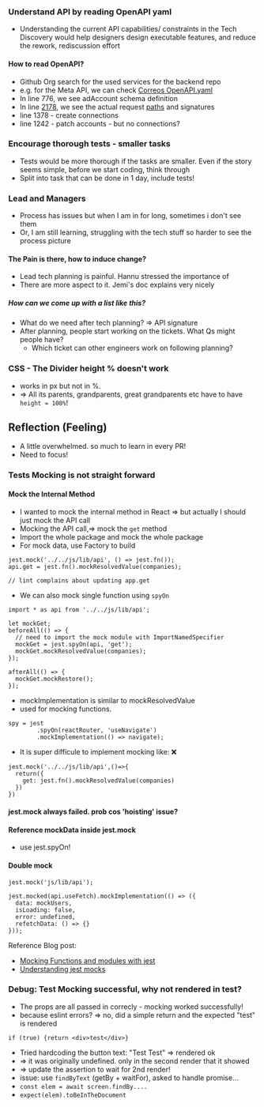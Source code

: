### Understand API by reading OpenAPI yaml
- Understanding the current API capabilities/ constraints in the Tech Discovery would help designers design executable features, and reduce the rework, rediscussion effort
#### How to read OpenAPI?
- Github Org search for the used services for the backend repo
- e.g. for the Meta API, we can check [Correos OpenAPI.yaml](https://github.com/smartlyio/correos/blob/master/openapi/openapi.yml#L776)
- In line 776, we see adAccount schema definition
- In line [2178](https://github.com/smartlyio/correos/blob/master/openapi/openapi.yml#L2178), we see the actual request [paths](https://github.com/smartlyio/correos/blob/master/openapi/openapi.yml#L966) and signatures
- line 1378 - create connections
- line 1242 - patch accounts - but no connections?

### Encourage thorough tests - smaller tasks
- Tests would be more thorough if the tasks are smaller. Even if the story seems simple, before we start coding, think through
- Split into task that can be done in 1 day, include tests!

### Lead and Managers
- Process has issues but when I am in for long, sometimes i don't see them
- Or, I am still learning, struggling with the tech stuff so harder to see the process picture
#### The Pain is there, how to induce change?
- Lead tech planning is painful. Hannu stressed the importance of 
- There are more aspect to it. Jemi's doc explains very nicely
##### How can we come up with a list like this?
- What do we need after tech planning? => API signature
- After planning, people start working on the tickets. What Qs might people have?
	- Which ticket can other engineers work on following planning?

### CSS - The Divider height % doesn't work
- works in px but not in %. 
- => All its parents, grandparents, great grandparents etc have to have `height = 100%`!

## Reflection (Feeling)
- A little overwhelmed. so much to learn in every PR!
- Need to focus!

### Tests Mocking is not straight forward

#### Mock the Internal Method
- I wanted to mock the internal method in React => but actually I should just mock the API call
- Mocking the API call,=>  mock the `get` method
- Import the whole package and mock the whole package
- For mock data, use Factory to build 
```
jest.mock('../../js/lib/api', () => jest.fn());
api.get = jest.fn().mockResolvedValue(companies); 

// lint complains about updating app.get

```
- We can also mock single function using `spyOn`
```
import * as api from '../../js/lib/api';

let mockGet;
beforeAll(() => {
  // need to import the mock module with ImportNamedSpecifier
  mockGet = jest.spyOn(api, 'get');  
  mockGet.mockResolvedValue(companies);
});

afterAll(() => {
  mockGet.mockRestore();
});
```
- mockImplementation is similar to mockResolvedValue
- used for mocking functions. 
```
spy = jest
        .spyOn(reactRouter, 'useNavigate')
        .mockImplementation(() => navigate);
```

- It is super difficule to implement mocking like: ❌
```
jest.mock('../../js/lib/api',()=>{
  return({
    get: jest.fn().mockResolvedValue(companies)
  })
})
```
#### jest.mock always failed. prob cos 'hoisting' issue?

#### Reference mockData inside jest.mock
- use jest.spyOn!

#### Double mock
```
jest.mock('js/lib/api');

jest.mocked(api.useFetch).mockImplementation(() => ({
  data: mockUsers,
  isLoading: false,
  error: undefined,
  refetchData: () => {}
}));

```

Reference Blog post: 
- [Mocking Functions and modules with jest](https://pawelgrzybek.com/mocking-functions-and-modules-with-jest/)
- [Understanding jest mocks](https://medium.com/@rickhanlonii/understanding-jest-mocks-f0046c68e53c)


### Debug: Test Mocking successful, why not rendered in test?
- The props are all passed in correcly - mocking worked successfully!
- because eslint errors? => no, did a simple return and the expected "test" is rendered

```
if (true) {return <div>test</div>}
```

- Tried hardcoding the button text: "Test Test" => rendered ok
- => it was originally undefined. only in the second render that it showed
- => update the assertion to wait for 2nd render!
- issue: use `findByText`  (getBy + waitFor), asked to handle promise...
- `const elem = await screen.findBy....`
- `expect(elem).toBeInTheDocument`
